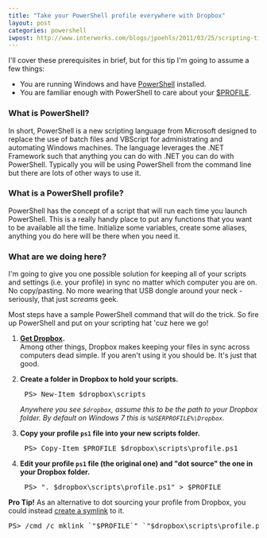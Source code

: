 ```yaml
---
title: "Take your PowerShell profile everywhere with Dropbox"
layout: post
categories: powershell
iwpost: http://www.interworks.com/blogs/jpoehls/2011/03/25/scripting-tips-take-your-powershell-profile-everywhere-dropbox
---
```


I'll cover these prerequisites in brief, but for this tip I'm going to assume a few things:

* You are running Windows and have [PowerShell](http://msdn.microsoft.com/en-us/library/aa973757.aspx) installed.
* You are familiar enough with PowerShell to care about your [$PROFILE](http://msdn.microsoft.com/en-us/library/bb613488.aspx).

### What is PowerShell?

In short, PowerShell is a new scripting language from Microsoft designed to replace the use of batch files and VBScript for administrating and automating Windows machines. The language leverages the .NET Framework such that anything you can do with .NET you can do with PowerShell. Typically you will be using PowerShell from the command line but there are lots of other ways to use it.

### What is a PowerShell profile?

PowerShell has the concept of a script that will run each time you launch PowerShell. This is a really handy place to put any functions that you want to be available all the time. Initialize some variables, create some aliases, anything you do here will be there when you need it.

### What are we doing here?

I'm going to give you one possible solution for keeping all of your scripts and settings (i.e. your profile) in sync no matter which computer you are on. No copy/pasting. No more wearing that USB dongle around your neck - seriously, that just _screams_ geek.

Most steps have a sample PowerShell command that will do the trick. So fire up PowerShell and put on your scripting hat 'cuz here we go!

1. **[Get Dropbox](http://db.tt/i03IdN4).**  
Among other things, Dropbox makes keeping your files in sync across computers dead simple. If you aren't using it you should be. It's just that good.

2. **Create a folder in Dropbox to hold your scripts.**

    <pre>
    PS&gt; New-Item $dropbox\scripts</pre>

	_Anywhere you see `$dropbox`, assume this to be the path to your Dropbox folder. By default on Windows 7 this is `%USERPROFILE%\Dropbox`._

3. **Copy your profile `ps1` file into your new scripts folder.**

    <pre>
    PS&gt; Copy-Item $PROFILE $dropbox\scripts\profile.ps1</pre>

4. **Edit your profile `ps1` file (the original one) and "dot source" the one in your Dropbox folder.**

    <pre>
	PS&gt; ". $dropbox\scripts\profile.ps1" &gt; $PROFILE</pre>

**Pro Tip!** As an alternative to dot sourcing your profile from Dropbox, you could instead [create a symlink]({{site.url}}/2012/soft-links-hard-links-junctions-oh-my-symlinks-on-windows/) to it.
    
<pre>
PS&gt; /cmd /c mklink `"$PROFILE`" `"$dropbox\scripts\profile.ps1`"
</pre>